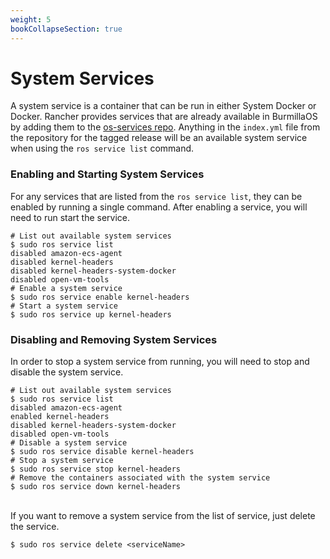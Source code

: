 ```yaml
---
weight: 5
bookCollapseSection: true
---
```

# System Services

A system service is a container that can be run in either System Docker or Docker. Rancher provides services that are already available in BurmillaOS by adding them to the [os-services repo](https://github.com/burmilla/os-services). Anything in the `index.yml` file from the repository for the tagged release will be an available system service when using the `ros service list` command.

### Enabling and Starting System Services

For any services that are listed from the `ros service list`, they can be enabled by running a single command. After enabling a service, you will need to run start the service.

```
# List out available system services
$ sudo ros service list
disabled amazon-ecs-agent
disabled kernel-headers
disabled kernel-headers-system-docker
disabled open-vm-tools
# Enable a system service
$ sudo ros service enable kernel-headers
# Start a system service
$ sudo ros service up kernel-headers
```

### Disabling and Removing System Services

In order to stop a system service from running, you will need to stop and disable the system service.

```
# List out available system services
$ sudo ros service list
disabled amazon-ecs-agent
enabled kernel-headers
disabled kernel-headers-system-docker
disabled open-vm-tools
# Disable a system service
$ sudo ros service disable kernel-headers
# Stop a system service
$ sudo ros service stop kernel-headers
# Remove the containers associated with the system service
$ sudo ros service down kernel-headers
```

<br>
If you want to remove a system service from the list of service, just delete the service.

```
$ sudo ros service delete <serviceName>
```
